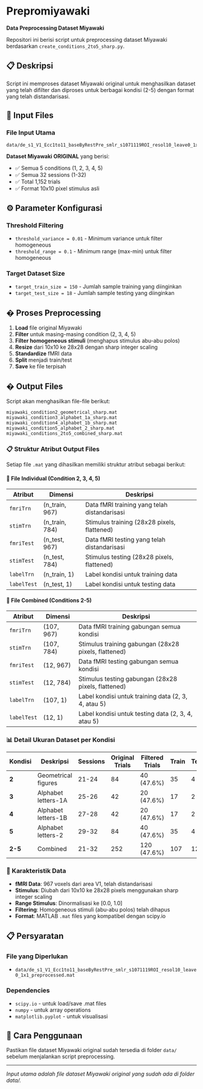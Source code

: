 # Prepromiyawaki

**Data Preprocessing Dataset Miyawaki**

Repositori ini berisi script untuk preprocessing dataset Miyawaki berdasarkan `create_conditions_2to5_sharp.py`.

## 📋 Deskripsi

Script ini memproses dataset Miyawaki original untuk menghasilkan dataset yang telah difilter dan diproses untuk berbagai kondisi (2-5) dengan format yang telah distandarisasi.

## 📁 Input Files

### File Input Utama
```
data/de_s1_V1_Ecc1to11_baseByRestPre_smlr_s1071119ROI_resol10_leave0_1x1_preprocessed.mat
```

**Dataset Miyawaki ORIGINAL** yang berisi:
- ✅ Semua 5 conditions (1, 2, 3, 4, 5)
- ✅ Semua 32 sessions (1-32)
- ✅ Total 1,152 trials
- ✅ Format 10x10 pixel stimulus asli

## ⚙️ Parameter Konfigurasi

### Threshold Filtering
- `threshold_variance = 0.01` - Minimum variance untuk filter homogeneous
- `threshold_range = 0.1` - Minimum range (max-min) untuk filter homogeneous

### Target Dataset Size
- `target_train_size = 150` - Jumlah sample training yang diinginkan
- `target_test_size = 18` - Jumlah sample testing yang diinginkan

## � Proses Preprocessing

1. **Load** file original Miyawaki
2. **Filter** untuk masing-masing condition (2, 3, 4, 5)
3. **Filter homogeneous stimuli** (menghapus stimulus abu-abu polos)
4. **Resize** dari 10x10 ke 28x28 dengan sharp integer scaling
5. **Standardize** fMRI data
6. **Split** menjadi train/test
7. **Save** ke file terpisah

## � Output Files

Script akan menghasilkan file-file berikut:

```
miyawaki_condition2_geometrical_sharp.mat
miyawaki_condition3_alphabet_1a_sharp.mat
miyawaki_condition4_alphabet_1b_sharp.mat
miyawaki_condition5_alphabet_2_sharp.mat
miyawaki_conditions_2to5_combined_sharp.mat
```

### 📋 Struktur Atribut Output Files

Setiap file `.mat` yang dihasilkan memiliki struktur atribut sebagai berikut:

#### 🔹 File Individual (Condition 2, 3, 4, 5)

| Atribut | Dimensi | Deskripsi |
|---------|---------|-----------|
| `fmriTrn` | (n_train, 967) | Data fMRI training yang telah distandarisasi |
| `stimTrn` | (n_train, 784) | Stimulus training (28x28 pixels, flattened) |
| `fmriTest` | (n_test, 967) | Data fMRI testing yang telah distandarisasi |
| `stimTest` | (n_test, 784) | Stimulus testing (28x28 pixels, flattened) |
| `labelTrn` | (n_train, 1) | Label kondisi untuk training data |
| `labelTest` | (n_test, 1) | Label kondisi untuk testing data |

#### 🔹 File Combined (Conditions 2-5)

| Atribut | Dimensi | Deskripsi |
|---------|---------|-----------|
| `fmriTrn` | (107, 967) | Data fMRI training gabungan semua kondisi |
| `stimTrn` | (107, 784) | Stimulus training gabungan (28x28 pixels, flattened) |
| `fmriTest` | (12, 967) | Data fMRI testing gabungan semua kondisi |
| `stimTest` | (12, 784) | Stimulus testing gabungan (28x28 pixels, flattened) |
| `labelTrn` | (107, 1) | Label kondisi untuk training data (2, 3, 4, atau 5) |
| `labelTest` | (12, 1) | Label kondisi untuk testing data (2, 3, 4, atau 5) |

### 📊 Detail Ukuran Dataset per Kondisi

| Kondisi | Deskripsi | Sessions | Original Trials | Filtered Trials | Train | Test |
|---------|-----------|----------|----------------|----------------|-------|------|
| **2** | Geometrical figures | 21-24 | 84 | 40 (47.6%) | 35 | 4 |
| **3** | Alphabet letters-1A | 25-26 | 42 | 20 (47.6%) | 17 | 2 |
| **4** | Alphabet letters-1B | 27-28 | 42 | 20 (47.6%) | 17 | 2 |
| **5** | Alphabet letters-2 | 29-32 | 84 | 40 (47.6%) | 35 | 4 |
| **2-5** | Combined | 21-32 | 252 | 120 (47.6%) | 107 | 12 |

### 🎯 Karakteristik Data

- **fMRI Data**: 967 voxels dari area V1, telah distandarisasi
- **Stimulus**: Diubah dari 10x10 ke 28x28 pixels menggunakan sharp integer scaling
- **Range Stimulus**: Dinormalisasi ke [0.0, 1.0]
- **Filtering**: Homogeneous stimuli (abu-abu polos) telah dihapus
- **Format**: MATLAB `.mat` files yang kompatibel dengan scipy.io

## 📋 Persyaratan

### File yang Diperlukan
- `data/de_s1_V1_Ecc1to11_baseByRestPre_smlr_s1071119ROI_resol10_leave0_1x1_preprocessed.mat`

### Dependencies
- `scipy.io` - untuk load/save .mat files
- `numpy` - untuk array operations
- `matplotlib.pyplot` - untuk visualisasi

## 🚀 Cara Penggunaan

Pastikan file dataset Miyawaki original sudah tersedia di folder `data/` sebelum menjalankan script preprocessing.

---

*Input utama adalah file dataset Miyawaki original yang sudah ada di folder data/.*


